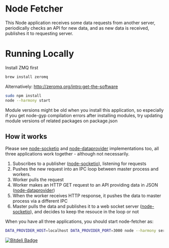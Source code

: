# Node Fetcher 

This Node application receives some data requests from another server, periodically checks an API for new data, and as new data is received, publishes it to requesting server.

# Running Locally

Install ZMQ first

```bash
brew install zeromq
```
Alternatively: http://zeromq.org/intro:get-the-software

``` bash
sudo npm install
node --harmony start
```

Module versions might be old when you install this application, so especially if you get node-gyp compilation errors after installing modules, try updating module versions of related packages on package.json

## How it works

Please see [node-socketio](https://github.com/denizozger/node-socketio) and [node-dataprovider](https://github.com/denizozger/node-dataprovider) implementations too, all three applications work together - although not necessarily.

1. Subscribes to a publisher ([node-socketio](https://github.com/denizozger/node-socketio)), listening for requests
2. Pushes the new request into an IPC loop between master process and workers.
3. Worker pulls the request
4. Worker makes an HTTP GET request to an API providing data in JSON ([node-dataprovider](https://github.com/denizozger/node-dataprovider))
5. When the worker receives HTTP response, it pushes the data to master process via a different IPC
6. Master pulls the data and publishes it to a web socket server ([node-socketio](https://github.com/denizozger/node-socketio)), and decides to keep the resouce in the loop or not

When you have all three applications, you should start node-fetcher as:

``` bash
DATA_PROVIDER_HOST=localhost DATA_PROVIDER_PORT=3000 node --harmony server.js
```

[![Bitdeli Badge](https://d2weczhvl823v0.cloudfront.net/denizozger/node-fetcher/trend.png)](https://bitdeli.com/free "Bitdeli Badge")

